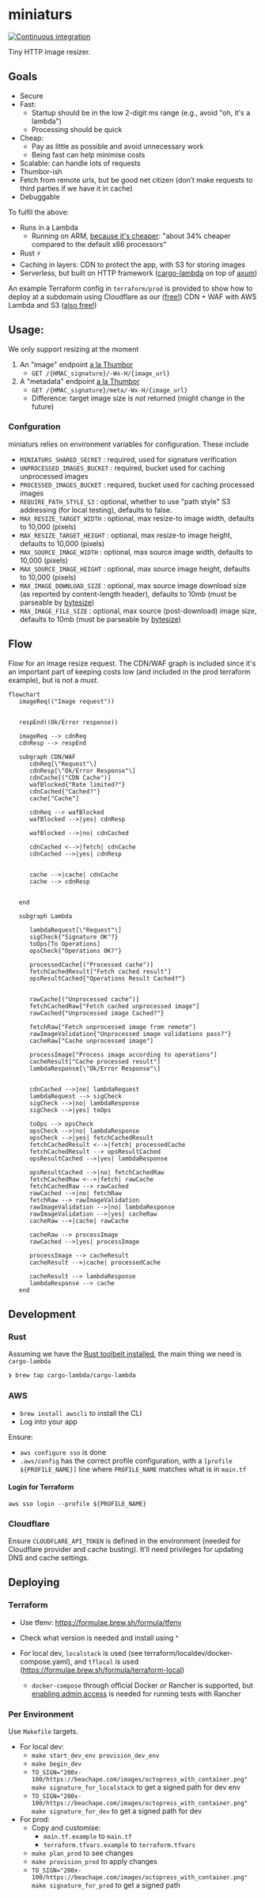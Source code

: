 # miniaturs
[![Continuous integration](https://github.com/lloydmeta/miniaturs/actions/workflows/ci.yaml/badge.svg)](https://github.com/lloydmeta/miniaturs/actions/workflows/ci.yaml)

Tiny HTTP image resizer.

## Goals

* Secure 
* Fast: 
  * Startup should be in the low 2-digit ms range (e.g., avoid "oh, it's a lambda")
  * Processing should be quick
* Cheap: 
  * Pay as little as possible and avoid unnecessary work
  * Being fast can help minimise costs
* Scalable: can handle lots of requests
* Thumbor-ish
* Fetch from remote urls, but be good net citizen (don’t make requests to third parties if we have it in cache)
* Debuggable

To fulfil the above:

* Runs in a Lambda
  * Running on ARM, [because it's cheaper](https://blog.awsfundamentals.com/aws-lambda-pricing-a-complete-guide-to-understanding-the-cost-of-the-serverless-service#heading-architectures-arm-vs-x86-arm-is-cheaper): "about 34% cheaper compared to the default x86 processors"
* Rust ⚡️
* Caching in layers: CDN to protect the app, with S3 for storing images
* Serverless, but built on HTTP framework ([cargo-lambda](https://www.cargo-lambda.info) on top of [axum](https://github.com/tokio-rs/axum))

An example Terraform config in `terraform/prod` is provided to show how to deploy at a subdomain using Cloudflare as our ([free!](https://www.cloudflare.com/en-gb/plans/free/)) CDN + WAF with AWS Lambda and S3 ([also free!](https://aws.amazon.com/free/))

## Usage:

We only support resizing at the moment

1. An "image" endpoint [a la Thumbor](https://thumbor.readthedocs.io/en/latest/usage.html#image-endpoint)
    * `GET /{HMAC_signature}/-Wx-H/{image_url}`
2. A "metadata" endpoint [a la Thumbor](https://thumbor.readthedocs.io/en/latest/usage.html#metadata-endpoint)
    * `GET /{HMAC_signature}/meta/-Wx-H/{image_url}`
    * Difference: target image size is _not_ returned (might change in the future)

### Confguration

miniaturs relies on environment variables for configuration. These include

* `MINIATURS_SHARED_SECRET`   : required, used for signature verification
* `UNPROCESSED_IMAGES_BUCKET` : required, bucket used for caching unprocessed images
* `PROCESSED_IMAGES_BUCKET`   : required, bucket used for caching processed images
* `REQUIRE_PATH_STYLE_S3`     : optional, whether to use "path style" S3 addressing (for local testing), defaults to false.
* `MAX_RESIZE_TARGET_WIDTH`   : optional, max resize-to image width, defaults to 10,000 (pixels)
* `MAX_RESIZE_TARGET_HEIGHT`  : optional, max resize-to image height, defaults to 10,000 (pixels)
* `MAX_SOURCE_IMAGE_WIDTH`    : optional, max source image width, defaults to 10,000 (pixels)
* `MAX_SOURCE_IMAGE_HEIGHT`   : optional, max source image height, defaults to 10,000 (pixels)
* `MAX_IMAGE_DOWNLOAD_SIZE`   : optional, max source image download size (as reported by content-length header), defaults to 10mb (must be parseable by [bytesize](https://crates.io/crates/bytesize))
* `MAX_IMAGE_FILE_SIZE`       : optional, max source (post-download) image size, defaults to 10mb (must be parseable by [bytesize](https://crates.io/crates/bytesize))

## Flow

Flow for an image resize request. The CDN/WAF graph is included since it's an important part of keeping costs low (and included in the prod terraform example), but is not a _must_.

```mermaid
flowchart
   imageReq(("Image request"))


   respEnd((Ok/Error response))

   imageReq --> cdnReq
   cdnResp --> respEnd

   subgraph CDN/WAF
      cdnReq[\"Request"\]
      cdnResp[\"Ok/Error Response"\]
      cdnCache[("CDN Cache")]
      wafBlocked{"Rate limited?"}
      cdnCached{"Cached?"}
      cache["Cache"]

      cdnReq --> wafBlocked
      wafBlocked -->|yes| cdnResp

      wafBlocked -->|no| cdnCached

      cdnCached <-->|fetch| cdnCache
      cdnCached -->|yes| cdnResp

      
      cache -->|cache| cdnCache
      cache --> cdnResp


   end

   subgraph Lambda

      lambdaRequest[\"Request"\]
      sigCheck{"Signature OK"?}
      toOps[To Operations]
      opsCheck{"Operations OK?"}

      processedCache[("Processed cache")]
      fetchCachedResult["Fetch cached result"]
      opsResultCached{"Operations Result Cached?"}
      
    
      rawCache[("Unprocessed cache")]
      fetchCachedRaw["Fetch cached unprocessed image"]
      rawCached{"Unprocessed image Cached?"}

      fetchRaw["Fetch unprocessed image from remote"]
      rawImageValidation{"Unprocessed image validations pass?"}
      cacheRaw["Cache unprocessed image"]

      processImage["Process image according to operations"]
      cacheResult["Cache processed result"]      
      lambdaResponse[\"Ok/Error Response"\]

      
      cdnCached -->|no| lambdaRequest
      lambdaRequest --> sigCheck
      sigCheck -->|no| lambdaResponse
      sigCheck -->|yes| toOps

      toOps --> opsCheck
      opsCheck -->|no| lambdaResponse
      opsCheck -->|yes| fetchCachedResult 
      fetchCachedResult <-->|fetch| processedCache
      fetchCachedResult --> opsResultCached
      opsResultCached -->|yes| lambdaResponse

      opsResultCached -->|no| fetchCachedRaw 
      fetchCachedRaw <-->|fetch| rawCache
      fetchCachedRaw --> rawCached
      rawCached -->|no| fetchRaw
      fetchRaw --> rawImageValidation
      rawImageValidation -->|no| lambdaResponse
      rawImageValidation -->|yes| cacheRaw
      cacheRaw -->|cache| rawCache

      cacheRaw --> processImage
      rawCached -->|yes| processImage

      processImage --> cacheResult
      cacheResult -->|cache| processedCache

      cacheResult --> lambdaResponse
      lambdaResponse --> cache
   end

```

## Development

### Rust

Assuming we have the [Rust toolbelt installed](https://doc.rust-lang.org/cargo/getting-started/installation.html#install-rust-and-cargo), the main thing we need is `cargo-lambda`

```sh
❯ brew tap cargo-lambda/cargo-lambda
```

### AWS

* `brew install awscli` to install the CLI
* Log into your app

Ensure:

* `aws configure sso` is done
* `.aws/config` has the correct profile configuration, with a `[profile ${PROFILE_NAME}]` line where `PROFILE_NAME` matches what is in `main.tf`

#### Login for Terraform

`aws sso login --profile ${PROFILE_NAME}`

### Cloudflare

Ensure `CLOUDFLARE_API_TOKEN` is defined in the environment (needed for Cloudflare provider and cache busting). It’ll need privileges for updating DNS and cache settings.

## Deploying

### Terraform

* Use tfenv: https://formulae.brew.sh/formula/tfenv
* Check what version is needed and install using ^

* For local dev, `localstack` is used (see terraform/localdev/docker-compose.yaml), and `tflocal` is used (https://formulae.brew.sh/formula/terraform-local)
  * `docker-compose` through official Docker _or_ Rancher is supported, but [enabling admin access](https://github.com/rancher-sandbox/rancher-desktop/issues/2534#issuecomment-1909912585) is needed for running tests with Rancher

### Per Environment

Use `Makefile` targets.

* For local dev:
    * `make start_dev_env provision_dev_env`
    * `make begin_dev`
    * `TO_SIGN="200x-100/https://beachape.com/images/octopress_with_container.png" make signature_for_localstack` to get a signed path for dev env
    * `TO_SIGN="200x-100/https://beachape.com/images/octopress_with_container.png" make signature_for_dev` to get a signed path for dev
* For prod:
    * Copy and customise:
      * `main.tf.example` to `main.tf`
      * `terraform.tfvars.example` to `terraform.tfvars`
    * `make plan_prod` to see changes
    * `make provision_prod` to apply changes
    * `TO_SIGN="200x-100/https://beachape.com/images/octopress_with_container.png" make signature_for_prod` to get a signed path
